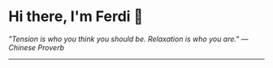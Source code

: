 <h1>Hi there, I'm Ferdi 👋</h1>

<p><em>
  "Tension is who you think you should be. Relaxation is who you are." — Chinese Proverb
</em></p>

---
